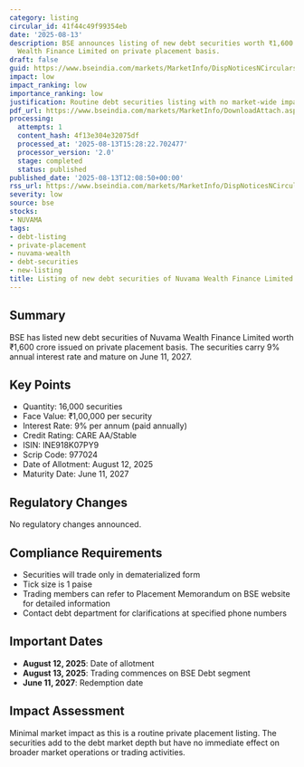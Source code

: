 ```yaml
---
category: listing
circular_id: 41f44c49f99354eb
date: '2025-08-13'
description: BSE announces listing of new debt securities worth ₹1,600 crore by Nuvama
  Wealth Finance Limited on private placement basis.
draft: false
guid: https://www.bseindia.com/markets/MarketInfo/DispNoticesNCirculars.aspx?Noticeid={58A81AA3-CFDC-4EA3-B424-2473DCC10462}&noticeno=20250813-32&dt=08/13/2025&icount=32&totcount=65&flag=0
impact: low
impact_ranking: low
importance_ranking: low
justification: Routine debt securities listing with no market-wide impact
pdf_url: https://www.bseindia.com/markets/MarketInfo/DownloadAttach.aspx?id=20250813-32&attachedId=
processing:
  attempts: 1
  content_hash: 4f13e304e32075df
  processed_at: '2025-08-13T15:28:22.702477'
  processor_version: '2.0'
  stage: completed
  status: published
published_date: '2025-08-13T12:08:50+00:00'
rss_url: https://www.bseindia.com/markets/MarketInfo/DispNoticesNCirculars.aspx?Noticeid={58A81AA3-CFDC-4EA3-B424-2473DCC10462}&noticeno=20250813-32&dt=08/13/2025&icount=32&totcount=65&flag=0
severity: low
source: bse
stocks:
- NUVAMA
tags:
- debt-listing
- private-placement
- nuvama-wealth
- debt-securities
- new-listing
title: Listing of new debt securities of Nuvama Wealth Finance Limited
---
```


## Summary

BSE has listed new debt securities of Nuvama Wealth Finance Limited worth ₹1,600 crore issued on private placement basis. The securities carry 9% annual interest rate and mature on June 11, 2027.

## Key Points

- Quantity: 16,000 securities
- Face Value: ₹1,00,000 per security
- Interest Rate: 9% per annum (paid annually)
- Credit Rating: CARE AA/Stable
- ISIN: INE918K07PY9
- Scrip Code: 977024
- Date of Allotment: August 12, 2025
- Maturity Date: June 11, 2027

## Regulatory Changes

No regulatory changes announced.

## Compliance Requirements

- Securities will trade only in dematerialized form
- Tick size is 1 paise
- Trading members can refer to Placement Memorandum on BSE website for detailed information
- Contact debt department for clarifications at specified phone numbers

## Important Dates

- **August 12, 2025**: Date of allotment
- **August 13, 2025**: Trading commences on BSE Debt segment
- **June 11, 2027**: Redemption date

## Impact Assessment

Minimal market impact as this is a routine private placement listing. The securities add to the debt market depth but have no immediate effect on broader market operations or trading activities.